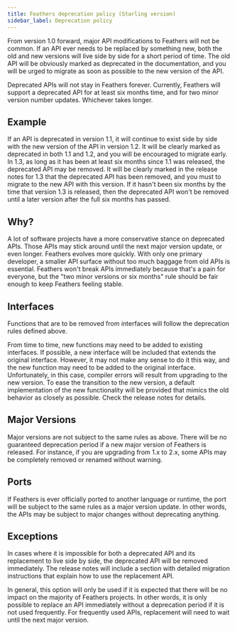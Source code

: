 ```yaml
---
title: Feathers deprecation policy (Starling version)
sidebar_label: Deprecation policy
---
```


From version 1.0 forward, major API modifications to Feathers will not be common. If an API ever needs to be replaced by something new, both the old and new versions will live side by side for a short period of time. The old API will be obviously marked as deprecated in the documentation, and you will be urged to migrate as soon as possible to the new version of the API.

Deprecated APIs will not stay in Feathers forever. Currently, Feathers will support a deprecated API for at least six months time, and for two minor version number updates. Whichever takes longer.

## Example

If an API is deprecated in version 1.1, it will continue to exist side by side with the new version of the API in version 1.2. It will be clearly marked as deprecated in both 1.1 and 1.2, and you will be encouraged to migrate early. In 1.3, as long as it has been at least six months since 1.1 was released, the deprecated API may be removed. It will be clearly marked in the release notes for 1.3 that the deprecated API has been removed, and you must to migrate to the new API with this version. If it hasn't been six months by the time that version 1.3 is released, then the deprecated API won't be removed until a later version after the full six months has passed.

## Why?

A lot of software projects have a more conservative stance on deprecated APIs. Those APIs may stick around until the next major version update, or even longer. Feathers evolves more quickly. With only one primary developer, a smaller API surface without too much baggage from old APIs is essential. Feathers won't break APIs immediately because that's a pain for everyone, but the "two minor versions or six months" rule should be fair enough to keep Feathers feeling stable.

## Interfaces

Functions that are to be removed from interfaces will follow the deprecation rules defined above.

From time to time, new functions may need to be added to existing interfaces. If possible, a new interface will be included that extends the original interface. However, it may not make any sense to do it this way, and the new function may need to be added to the original interface. Unfortunately, in this case, compiler errors will result from upgrading to the new version. To ease the transition to the new version, a default implementation of the new functionality will be provided that mimics the old behavior as closely as possible. Check the release notes for details.

## Major Versions

Major versions are not subject to the same rules as above. There will be no guaranteed deprecation period if a new major version of Feathers is released. For instance, if you are upgrading from 1.x to 2.x, some APIs may be completely removed or renamed without warning.

## Ports

If Feathers is ever officially ported to another language or runtime, the port will be subject to the same rules as a major version update. In other words, the APIs may be subject to major changes without deprecating anything.

## Exceptions

In cases where it is impossible for both a deprecated API and its replacement to live side by side, the deprecated API will be removed immediately. The release notes will include a section with detailed migration instructions that explain how to use the replacement API.

In general, this option will only be used if it is expected that there will be no impact on the majority of Feathers projects. In other words, it is only possible to replace an API immediately without a deprecation period if it is not used frequently. For frequently used APIs, replacement will need to wait until the next major version.